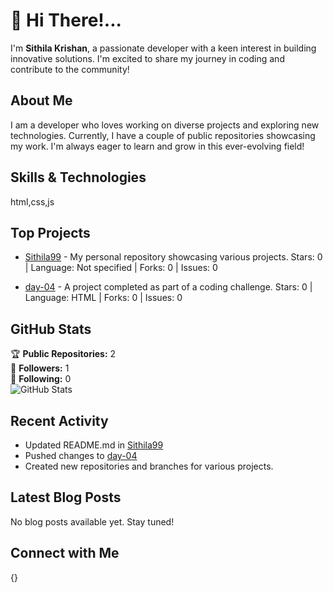 # 💫 Hi There!...

I'm **Sithila Krishan**, a passionate developer with a keen interest in building innovative solutions. I'm excited to share my journey in coding and contribute to the community!

## About Me

I am a developer who loves working on diverse projects and exploring new technologies. Currently, I have a couple of public repositories showcasing my work. I'm always eager to learn and grow in this ever-evolving field!

## Skills & Technologies

html,css,js

## Top Projects

- [Sithila99](https://github.com/Sithila99/Sithila99) - My personal repository showcasing various projects. 
  Stars: 0 | Language: Not specified | Forks: 0 | Issues: 0  

- [day-04](https://github.com/Sithila99/day-04) - A project completed as part of a coding challenge. 
  Stars: 0 | Language: HTML | Forks: 0 | Issues: 0

## GitHub Stats

🏆 **Public Repositories:** 2  
👥 **Followers:** 1  
👤 **Following:** 0  
![GitHub Stats](https://github-readme-stats.vercel.app/api?username=Sithila99&show_icons=true&theme=radical)

## Recent Activity

- Updated README.md in [Sithila99](https://github.com/Sithila99/Sithila99)  
- Pushed changes to [day-04](https://github.com/Sithila99/day-04)  
- Created new repositories and branches for various projects.

## Latest Blog Posts

No blog posts available yet. Stay tuned!

## Connect with Me

{}
